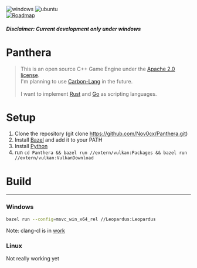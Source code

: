 
![windows](https://github.com/Nov0cx/Panthera/actions/workflows/windows.yml/badge.svg)
![ubuntu](https://github.com/Nov0cx/Panthera/actions/workflows/ubuntu.yml/badge.svg)
<br/>
[![Roadmap](https://upload.wikimedia.org/wikipedia/en/8/8c/Trello_logo.svg)](https://trello.com/b/lO2g2KYQ/panthera)

##### Disclaimer: Current development only under windows

# Panthera
 > This is an open source C++ Game Engine under the [Apache 2.0 license](https://www.apache.org/licenses/LICENSE-2.0).
 > <br/>I'm planning to use [Carbon-Lang](https://github.com/carbon-language/carbon-lang) in the future.
 > <br/><br/>
 > I want to implement [Rust](https://www.rust-lang.org/) and [Go](https://go.dev/) as scripting languages.
 
# Setup
 1. Clone the repository (git clone https://github.com/Nov0cx/Panthera.git)
 2. Install [Bazel](https://bazel.build/install/bazelisk) and add it to your PATH
 3. Install [Python](https://www.python.org/downloads/)
 4. run `cd Panthera && bazel run //extern/vulkan:Packages && bazel run //extern/vulkan:VulkanDownload`

# Build

-------------

### Windows
```bash
bazel run --config=msvc_win_x64_rel //Leopardus:Leopardus
```
Note: clang-cl is in [work](https://github.com/bazelbuild/bazel/issues/16249) 

### Linux
Not really working yet


